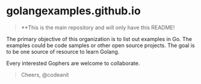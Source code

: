 # golangexamples.github.io

> **This is the main repository and will only have this README!

The primary objective of this organization is to list out examples in Go.
The examples could be code samples or other open source projects.
The goal is to be one source of resource to learn Golang.

Every interested Gophers are welcome to collaborate.

> Cheers, 
> @codeanit
